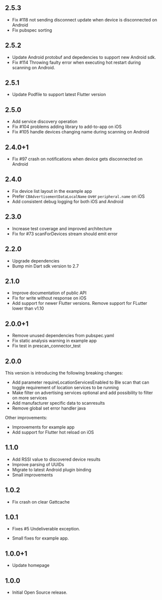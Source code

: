 ## 2.5.3
* Fix #118 not sending disconnect update when device is disconnected on Android
* Fix pubspec sorting

## 2.5.2

* Update Android protobuf and depedencies to support new Android sdk.
* Fix #114 Throwing faulty error when executing hot restart during scanning on Android.

## 2.5.1

* Update Podfile to support latest Flutter version

## 2.5.0

* Add service discovery operation
* Fix #104 problems adding library to add-to-app on iOS
* Fix #105 handle devices changing name during scanning on Android

## 2.4.0+1

* Fix #97 crash on notifications when device gets disconnected on Android

## 2.4.0

* Fix device list layout in the example app
* Prefer `CBAdvertisementDataLocalName` over `peripheral.name` on iOS
* Add consistent debug logging for both iOS and Android

## 2.3.0

* Increase test coverage and improved architecture
* Fix for #73 scanForDevices stream should emit error

## 2.2.0

* Upgrade dependencies
* Bump min Dart sdk version to 2.7

## 2.1.0

* Improve documentation of public API
* Fix for write without response on iOS
* Add support for newer Flutter versions. Remove support for FLutter lower than v1.10

## 2.0.0+1

* Remove unused dependencies from pubspec.yaml
* Fix static analysis warning in example app
* Fix test in prescan_connector_test  

## 2.0.0

This version is introducing the following breaking changes:

* Add parameter requireLocationServicesEnabled to Ble scan that can toggle requirement of location services to be running
* Make filter on advertising services optional and add possibility to filter on more services
* Add manufacturer specific data to scanresults
* Remove global set error handler java

Other improvements:

* Improvements for example app
* Add support for Flutter hot reload on iOS

## 1.1.0

* Add RSSI value to discovered device results
* Improve parsing of UUIDs
* Migrate to latest Android plugin binding
* Small improvements 

## 1.0.2

* Fix crash on clear Gattcache

## 1.0.1

* Fixes #5 Undeliverable exception.

* Small fixes for example app.

## 1.0.0+1

* Update homepage

## 1.0.0

* Initial Open Source release.
